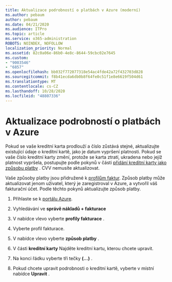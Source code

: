 ```yaml
---
title: Aktualizace podrobností o platbách v Azure (moderní)
ms.author: pebaum
author: pebaum
ms.date: 04/21/2020
ms.audience: ITPro
ms.topic: article
ms.service: o365-administration
ROBOTS: NOINDEX, NOFOLLOW
localization_priority: Normal
ms.assetid: 82c0a06e-86b0-4e8c-8644-59cbc02e7645
ms.custom:
- "9003546"
- "6857"
ms.openlocfilehash: bb032f772077318e54ac4fde42a72f432703d828
ms.sourcegitcommit: f8b41ecda6db0b8f64fe0c51f1e8e6619f504d61
ms.translationtype: MT
ms.contentlocale: cs-CZ
ms.lasthandoff: 10/28/2020
ms.locfileid: "48807336"
---
```

# <a name="update-payment-details-in-azure"></a>Aktualizace podrobností o platbách v Azure

Pokud se vaše kreditní karta prodlouží a číslo zůstává stejné, aktualizujte existující údaje o kreditní kartě, jako je datum vypršení platnosti. Pokud se vaše číslo kreditní karty změní, protože se karta ztratí, ukradena nebo jejíž platnost vypršela, postupujte podle pokynů v části [přidání kreditní karty jako způsobu platby](https://docs.microsoft.com/azure/cost-management-billing/manage/change-credit-card?WT.mc_id=Portal-Microsoft_Azure_Support#addcard) . CVV nemusíte aktualizovat.

Vaše způsoby platby jsou přidružené k [profilům faktur](https://docs.microsoft.com/azure/billing/billing-how-to-change-credit-card?WT.mc_id=Portal-Microsoft_Azure_Support#change-payment-method-for-a-billing-profile). Způsob platby může aktualizovat jenom uživatel, který je zaregistroval v Azure, a vytvořil váš fakturační účet. Podle těchto pokynů aktualizujte způsob platby.

1. Přihlaste se k [portálu Azure](https://portal.azure.com/).

2. Vyhledávání ve **správě nákladů + fakturace**

3. V nabídce vlevo vyberte **profily fakturace** .

4. Vyberte profil fakturace.

5. V nabídce vlevo vyberte **způsob platby** .

6. V části **kreditní karty** Najděte kreditní kartu, kterou chcete upravit.
7. Na konci řádku vyberte tři tečky **(...)** .

8. Pokud chcete upravit podrobnosti o kreditní kartě, vyberte v místní nabídce  **Upravit**  .
